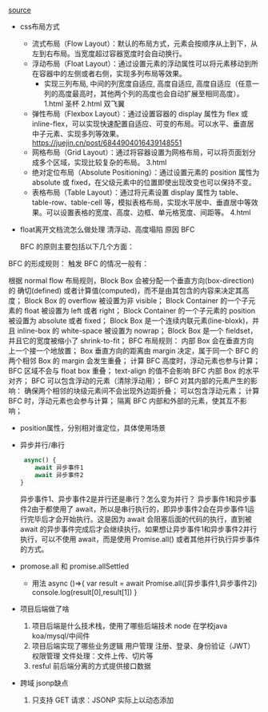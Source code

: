 [source](https://juejin.cn/post/7146151385707315213#heading-4)

- css布局方式
    - 流式布局（Flow Layout）：默认的布局方式，元素会按顺序从上到下，从左到右布局。当宽度超过容器宽度时会自动换行。
    - 浮动布局（Float Layout）：通过设置元素的浮动属性可以将元素移动到所在容器中的左侧或者右侧，实现多列布局等效果。
        - 实现三列布局, 中间的列宽度自适应, 高度自适应, 高度自适应（任意一列的高度最高时，其他两个列的高度也会自动扩展至相同高度）。
        1.html 圣杯   2.html 双飞翼
    - 弹性布局（Flexbox Layout）：通过设置容器的 display 属性为 flex 或 inline-flex，可以实现快速配置自适应、可变的布局。可以水平、垂直居中子元素、实现多列等效果。
        https://juejin.cn/post/6844904016439148551
    - 网格布局（Grid Layout）：通过将容器设置为网格布局，可以将页面划分成多个区域，实现比较复杂的布局。
        3.html
    - 绝对定位布局（Absolute Positioning）：通过设置元素的 position 属性为 absolute 或 fixed，在父级元素中的位置即使出现改变也可以保持不变。
    - 表格布局（Table Layout）：通过将元素设置 display 属性为 table、table-row、table-cell 等，模拟表格布局，实现水平居中、垂直居中等效果。可以设置表格的宽度、高度、边框、单元格宽度、间距等。
        4.html

- float离开文档流怎么做处理
    清浮动、高度塌陷
    原因  BFC  

    BFC 的原则主要包括以下几个方面：

BFC 的形成规则：
触发 BFC 的情况一般有：

根据 normal flow 布局规则，Block Box 会被分配一个垂直方向(box-direction)的 确切(defined) 或者计算值(computed)，而不是由其包含的内容来决定其高度；
Block Box 的 overflow 被设置为非 visible；
Block Container 的一个子元素的 float 被设置为 left 或者 right；
Block Container 的一个子元素的 position 被设置为 absolute 或者 fixed；
Block Box 是一个连续内联元素(line-bloxk)，并且 inline-box 的 white-space 被设置为 nowrap；
Block Box 是一个 fieldset，并且它的宽度被缩小了 shrink-to-fit；
BFC 布局规则：
内部 Box 会在垂直方向上一个接一个地放置；
Box 垂直方向的距离由 margin 决定，属于同一个 BFC 的两个相邻 Box 的 margin 会发生重叠；
计算 BFC 高度时，浮动元素也参与计算；
BFC 区域不会与 float box 重叠；
text-align 的值不会影响 BFC 内部 Box 的水平对齐；
BFC 可以包含浮动的元素（清除浮动用）；
BFC 对其内部的元素产生的影响：
确保两个相邻的块级元素间不会出现外边距折叠；
可以包含浮动元素；
计算 BFC 时，浮动元素也会参与计算；
隔离 BFC 内部和外部的元素，使其互不影响；

- position属性，分别相对谁定位，具体使用场景

- 异步并行/串行
    ```js
     async() {
        await 异步事件1
        await 异步事件2
    }
    ```
    异步事件1、异步事件2是并行还是串行？怎么变为并行？
    异步事件1和异步事件2由于都使用了 await，所以是串行执行的，即异步事件2会在异步事件1运行完毕后才会开始执行。这是因为 await 会阻塞后面的代码的执行，直到被 await 的异步事件完成后才会继续执行。如果想让异步事件1和异步事件2并行执行，可以不使用 await，而是使用 Promise.all() 或者其他并行执行异步事件的方式。

- promose.all 和 promise.allSettled
    - 用法
    async ()=>{ 
        var result = await Promise.all([异步事件1,异步事件2]) 
        console.log(result[0],result[1])
    }
    
- 项目后端做了啥
    1. 项目后端是什么技术栈，使用了哪些后端技术
        node  在学校java  
        koa/mysql/中间件
    2. 项目后端实现了哪些业务逻辑
        用户管理  注册、登录、身份验证（JWT） 权限管理
        文件处理：文件上传、切片等
    3. resful  前后端分离的方式提供接口数据

- 跨域 jsonp缺点
    1. 只支持 GET 请求：JSONP 实际上以动态添加 <script> 标签请求跨域 JS 文件的方式来获得数据，因此只能够支持 GET 请求，使得使用时存在安全隐患。 (中间人)
    2. 安全问题，容易受到 XSS 攻击：JSONP 本质上是一段可执行的 JavaScript 代码，因此当被引用的 JS 为恶意代码时，会导致安全问题，容易受到 XSS 攻击。
    
- 跨域有哪些
    1. JSONP（JSON with Padding）：通过在页面中动态添加<script>标签的方式获取服务器返回的 JSON 数据，利用回调函数可携带获取的数据，缺点是只支持 GET 请求，容易受到 XSS 攻击，安全性一般。
    2. CORS（Cross-origin Resource Sharing）：在服务端设置响应头 Access-Control-Allow-Origin 来允许跨域请求，支持 GET、POST 等多种请求方式. 缺点是在服务端进行设置需要更改代码，增加服务端工作量。
    3. WebSocket：HTML5 中新增的协议，通过 socket 建立基于 TCP 的全双工通信，使用起来很方便，可以实现服务器端的即时推送，缺点是需要服务端支持，且浏览器兼容性不如其他方法。
    WebSocket 能够在不同的域之间进行跨域通信
        ky/socket
    4. postMessage：HTML5 中的一个 API，允许在不同域之间传递数据，支持双向通信，适用于一些 iframe 之间的交互场景
    5. 代理服务器：通过在同一域名下搭建一个代理服务器，用来转发不同域名请求，实现跨域请求，缺点是需要额外的服务器来实现代理服务。
        vite  proxy  
        proxy: {
            '/api': {
                target: 'http://localhost:3000'
            }
        }
- nginx
    Nginx 是一款高性能的 Web 服务器和反向代理服务器
    不带端口
    ```
    server {
    listen 80;
        server_name www.example.com;
        location / {
            proxy_pass http://localhost:8000;
        }
    }
    ```
    2. 负载均衡：Nginx 还可以通过配置负载均衡实现请求的分流和负载均衡
    upstream backend {
    server backend1.example.com;
    server backend2.example.com;
}

server {
    listen 80;
    server_name www.example.com;
    location / {
        proxy_pass http://backend;
    }
}
    3. HTTPS：Nginx 还支持 HTTPS 协议，可以通过配置 SSL 证书和私钥来启用 HTTPS。

- 浏览器缓存
    主要针对的是前端静态资源(js css image)，大大的减少了请求的次数，提高了网站的性能(两端)
    - 强缓存 设置http响应头
        http1.0版本：Expires 具体时间点，客户端时间不准可能会导致误差
        http1.1版本：Cache-Control:max-age=xxx 时间偏移量 倒计时
    - 协商缓存
        Last-Modified 会经常更改的数据，不变则发送304。请求数量不变，请求体积减小
        设置响应头：Last-Modified 文件最近更改时间
        判断请求头：if-modified-since == Last-Modified 发送304
        etag
        根据文件生成哈希串
        设置响应体:Etag  1.1
        判断请求头：if-none-match == Etag 发送304
        - etag 优点
            精度更高：ETag 标识符是由服务器生成的字符串，并与实体关联。它可以在文件内容发生变化时被更新，因此在一定程度上能够更准确地检测出资源的变化。
            可以避免某些问题：使用 Last-Modified 机制时，有一些情况可能会导致错误。例如，当客户端与服务器之间的时间不同步时，可能导致一个已经被修改的文件因为客户端和服务器的时间不同步而无法被更新。
        - 缺点
            计算成本高： ETag 的生成需要计算哈希值，计算成本通常比 Last-Modified 更高。
            网络传输成本高： ETag 的标识符通常比 Last-Modified 的时间戳更长，因此传输花费更大。